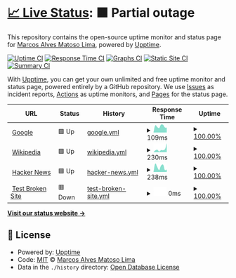 # [📈 Live Status](https://marcosdid.github.io/uptime-teste): <!--live status--> **🟧 Partial outage**

This repository contains the open-source uptime monitor and status page for [Marcos Alves Matoso Lima](https://marcosdid.github.io/uptime-teste), powered by [Upptime](https://github.com/upptime/upptime).

[![Uptime CI](https://github.com/marcosdid/uptime-teste/workflows/Uptime%20CI/badge.svg)](https://github.com/marcosdid/uptime-teste/actions?query=workflow%3A%22Uptime+CI%22)
[![Response Time CI](https://github.com/marcosdid/uptime-teste/workflows/Response%20Time%20CI/badge.svg)](https://github.com/marcosdid/uptime-teste/actions?query=workflow%3A%22Response+Time+CI%22)
[![Graphs CI](https://github.com/marcosdid/uptime-teste/workflows/Graphs%20CI/badge.svg)](https://github.com/marcosdid/uptime-teste/actions?query=workflow%3A%22Graphs+CI%22)
[![Static Site CI](https://github.com/marcosdid/uptime-teste/workflows/Static%20Site%20CI/badge.svg)](https://github.com/marcosdid/uptime-teste/actions?query=workflow%3A%22Static+Site+CI%22)
[![Summary CI](https://github.com/marcosdid/uptime-teste/workflows/Summary%20CI/badge.svg)](https://github.com/marcosdid/uptime-teste/actions?query=workflow%3A%22Summary+CI%22)

With [Upptime](https://upptime.js.org), you can get your own unlimited and free uptime monitor and status page, powered entirely by a GitHub repository. We use [Issues](https://github.com/marcosdid/uptime-teste/issues) as incident reports, [Actions](https://github.com/marcosdid/uptime-teste/actions) as uptime monitors, and [Pages](https://marcosdid.github.io/uptime-teste) for the status page.

<!--start: status pages-->
<!-- This summary is generated by Upptime (https://github.com/upptime/upptime) -->
<!-- Do not edit this manually, your changes will be overwritten -->
<!-- prettier-ignore -->
| URL | Status | History | Response Time | Uptime |
| --- | ------ | ------- | ------------- | ------ |
| <img alt="" src="https://icons.duckduckgo.com/ip3/www.google.com.ico" height="13"> [Google](https://www.google.com) | 🟩 Up | [google.yml](https://github.com/marcosdid/uptime-teste/commits/HEAD/history/google.yml) | <details><summary><img alt="Response time graph" src="./graphs/google/response-time-week.png" height="20"> 109ms</summary><br><a href="https://marcosdid.github.io/uptime-teste/history/google"><img alt="Response time 112" src="https://img.shields.io/endpoint?url=https%3A%2F%2Fraw.githubusercontent.com%2Fmarcosdid%2Fuptime-teste%2FHEAD%2Fapi%2Fgoogle%2Fresponse-time.json"></a><br><a href="https://marcosdid.github.io/uptime-teste/history/google"><img alt="24-hour response time 87" src="https://img.shields.io/endpoint?url=https%3A%2F%2Fraw.githubusercontent.com%2Fmarcosdid%2Fuptime-teste%2FHEAD%2Fapi%2Fgoogle%2Fresponse-time-day.json"></a><br><a href="https://marcosdid.github.io/uptime-teste/history/google"><img alt="7-day response time 109" src="https://img.shields.io/endpoint?url=https%3A%2F%2Fraw.githubusercontent.com%2Fmarcosdid%2Fuptime-teste%2FHEAD%2Fapi%2Fgoogle%2Fresponse-time-week.json"></a><br><a href="https://marcosdid.github.io/uptime-teste/history/google"><img alt="30-day response time 91" src="https://img.shields.io/endpoint?url=https%3A%2F%2Fraw.githubusercontent.com%2Fmarcosdid%2Fuptime-teste%2FHEAD%2Fapi%2Fgoogle%2Fresponse-time-month.json"></a><br><a href="https://marcosdid.github.io/uptime-teste/history/google"><img alt="1-year response time 106" src="https://img.shields.io/endpoint?url=https%3A%2F%2Fraw.githubusercontent.com%2Fmarcosdid%2Fuptime-teste%2FHEAD%2Fapi%2Fgoogle%2Fresponse-time-year.json"></a></details> | <details><summary><a href="https://marcosdid.github.io/uptime-teste/history/google">100.00%</a></summary><a href="https://marcosdid.github.io/uptime-teste/history/google"><img alt="All-time uptime 100.00%" src="https://img.shields.io/endpoint?url=https%3A%2F%2Fraw.githubusercontent.com%2Fmarcosdid%2Fuptime-teste%2FHEAD%2Fapi%2Fgoogle%2Fuptime.json"></a><br><a href="https://marcosdid.github.io/uptime-teste/history/google"><img alt="24-hour uptime 100.00%" src="https://img.shields.io/endpoint?url=https%3A%2F%2Fraw.githubusercontent.com%2Fmarcosdid%2Fuptime-teste%2FHEAD%2Fapi%2Fgoogle%2Fuptime-day.json"></a><br><a href="https://marcosdid.github.io/uptime-teste/history/google"><img alt="7-day uptime 100.00%" src="https://img.shields.io/endpoint?url=https%3A%2F%2Fraw.githubusercontent.com%2Fmarcosdid%2Fuptime-teste%2FHEAD%2Fapi%2Fgoogle%2Fuptime-week.json"></a><br><a href="https://marcosdid.github.io/uptime-teste/history/google"><img alt="30-day uptime 100.00%" src="https://img.shields.io/endpoint?url=https%3A%2F%2Fraw.githubusercontent.com%2Fmarcosdid%2Fuptime-teste%2FHEAD%2Fapi%2Fgoogle%2Fuptime-month.json"></a><br><a href="https://marcosdid.github.io/uptime-teste/history/google"><img alt="1-year uptime 100.00%" src="https://img.shields.io/endpoint?url=https%3A%2F%2Fraw.githubusercontent.com%2Fmarcosdid%2Fuptime-teste%2FHEAD%2Fapi%2Fgoogle%2Fuptime-year.json"></a></details>
| <img alt="" src="https://icons.duckduckgo.com/ip3/en.wikipedia.org.ico" height="13"> [Wikipedia](https://en.wikipedia.org) | 🟩 Up | [wikipedia.yml](https://github.com/marcosdid/uptime-teste/commits/HEAD/history/wikipedia.yml) | <details><summary><img alt="Response time graph" src="./graphs/wikipedia/response-time-week.png" height="20"> 230ms</summary><br><a href="https://marcosdid.github.io/uptime-teste/history/wikipedia"><img alt="Response time 196" src="https://img.shields.io/endpoint?url=https%3A%2F%2Fraw.githubusercontent.com%2Fmarcosdid%2Fuptime-teste%2FHEAD%2Fapi%2Fwikipedia%2Fresponse-time.json"></a><br><a href="https://marcosdid.github.io/uptime-teste/history/wikipedia"><img alt="24-hour response time 693" src="https://img.shields.io/endpoint?url=https%3A%2F%2Fraw.githubusercontent.com%2Fmarcosdid%2Fuptime-teste%2FHEAD%2Fapi%2Fwikipedia%2Fresponse-time-day.json"></a><br><a href="https://marcosdid.github.io/uptime-teste/history/wikipedia"><img alt="7-day response time 230" src="https://img.shields.io/endpoint?url=https%3A%2F%2Fraw.githubusercontent.com%2Fmarcosdid%2Fuptime-teste%2FHEAD%2Fapi%2Fwikipedia%2Fresponse-time-week.json"></a><br><a href="https://marcosdid.github.io/uptime-teste/history/wikipedia"><img alt="30-day response time 188" src="https://img.shields.io/endpoint?url=https%3A%2F%2Fraw.githubusercontent.com%2Fmarcosdid%2Fuptime-teste%2FHEAD%2Fapi%2Fwikipedia%2Fresponse-time-month.json"></a><br><a href="https://marcosdid.github.io/uptime-teste/history/wikipedia"><img alt="1-year response time 185" src="https://img.shields.io/endpoint?url=https%3A%2F%2Fraw.githubusercontent.com%2Fmarcosdid%2Fuptime-teste%2FHEAD%2Fapi%2Fwikipedia%2Fresponse-time-year.json"></a></details> | <details><summary><a href="https://marcosdid.github.io/uptime-teste/history/wikipedia">100.00%</a></summary><a href="https://marcosdid.github.io/uptime-teste/history/wikipedia"><img alt="All-time uptime 100.00%" src="https://img.shields.io/endpoint?url=https%3A%2F%2Fraw.githubusercontent.com%2Fmarcosdid%2Fuptime-teste%2FHEAD%2Fapi%2Fwikipedia%2Fuptime.json"></a><br><a href="https://marcosdid.github.io/uptime-teste/history/wikipedia"><img alt="24-hour uptime 100.00%" src="https://img.shields.io/endpoint?url=https%3A%2F%2Fraw.githubusercontent.com%2Fmarcosdid%2Fuptime-teste%2FHEAD%2Fapi%2Fwikipedia%2Fuptime-day.json"></a><br><a href="https://marcosdid.github.io/uptime-teste/history/wikipedia"><img alt="7-day uptime 100.00%" src="https://img.shields.io/endpoint?url=https%3A%2F%2Fraw.githubusercontent.com%2Fmarcosdid%2Fuptime-teste%2FHEAD%2Fapi%2Fwikipedia%2Fuptime-week.json"></a><br><a href="https://marcosdid.github.io/uptime-teste/history/wikipedia"><img alt="30-day uptime 100.00%" src="https://img.shields.io/endpoint?url=https%3A%2F%2Fraw.githubusercontent.com%2Fmarcosdid%2Fuptime-teste%2FHEAD%2Fapi%2Fwikipedia%2Fuptime-month.json"></a><br><a href="https://marcosdid.github.io/uptime-teste/history/wikipedia"><img alt="1-year uptime 100.00%" src="https://img.shields.io/endpoint?url=https%3A%2F%2Fraw.githubusercontent.com%2Fmarcosdid%2Fuptime-teste%2FHEAD%2Fapi%2Fwikipedia%2Fuptime-year.json"></a></details>
| <img alt="" src="https://icons.duckduckgo.com/ip3/news.ycombinator.com.ico" height="13"> [Hacker News](https://news.ycombinator.com) | 🟩 Up | [hacker-news.yml](https://github.com/marcosdid/uptime-teste/commits/HEAD/history/hacker-news.yml) | <details><summary><img alt="Response time graph" src="./graphs/hacker-news/response-time-week.png" height="20"> 238ms</summary><br><a href="https://marcosdid.github.io/uptime-teste/history/hacker-news"><img alt="Response time 308" src="https://img.shields.io/endpoint?url=https%3A%2F%2Fraw.githubusercontent.com%2Fmarcosdid%2Fuptime-teste%2FHEAD%2Fapi%2Fhacker-news%2Fresponse-time.json"></a><br><a href="https://marcosdid.github.io/uptime-teste/history/hacker-news"><img alt="24-hour response time 117" src="https://img.shields.io/endpoint?url=https%3A%2F%2Fraw.githubusercontent.com%2Fmarcosdid%2Fuptime-teste%2FHEAD%2Fapi%2Fhacker-news%2Fresponse-time-day.json"></a><br><a href="https://marcosdid.github.io/uptime-teste/history/hacker-news"><img alt="7-day response time 238" src="https://img.shields.io/endpoint?url=https%3A%2F%2Fraw.githubusercontent.com%2Fmarcosdid%2Fuptime-teste%2FHEAD%2Fapi%2Fhacker-news%2Fresponse-time-week.json"></a><br><a href="https://marcosdid.github.io/uptime-teste/history/hacker-news"><img alt="30-day response time 285" src="https://img.shields.io/endpoint?url=https%3A%2F%2Fraw.githubusercontent.com%2Fmarcosdid%2Fuptime-teste%2FHEAD%2Fapi%2Fhacker-news%2Fresponse-time-month.json"></a><br><a href="https://marcosdid.github.io/uptime-teste/history/hacker-news"><img alt="1-year response time 319" src="https://img.shields.io/endpoint?url=https%3A%2F%2Fraw.githubusercontent.com%2Fmarcosdid%2Fuptime-teste%2FHEAD%2Fapi%2Fhacker-news%2Fresponse-time-year.json"></a></details> | <details><summary><a href="https://marcosdid.github.io/uptime-teste/history/hacker-news">100.00%</a></summary><a href="https://marcosdid.github.io/uptime-teste/history/hacker-news"><img alt="All-time uptime 99.96%" src="https://img.shields.io/endpoint?url=https%3A%2F%2Fraw.githubusercontent.com%2Fmarcosdid%2Fuptime-teste%2FHEAD%2Fapi%2Fhacker-news%2Fuptime.json"></a><br><a href="https://marcosdid.github.io/uptime-teste/history/hacker-news"><img alt="24-hour uptime 100.00%" src="https://img.shields.io/endpoint?url=https%3A%2F%2Fraw.githubusercontent.com%2Fmarcosdid%2Fuptime-teste%2FHEAD%2Fapi%2Fhacker-news%2Fuptime-day.json"></a><br><a href="https://marcosdid.github.io/uptime-teste/history/hacker-news"><img alt="7-day uptime 100.00%" src="https://img.shields.io/endpoint?url=https%3A%2F%2Fraw.githubusercontent.com%2Fmarcosdid%2Fuptime-teste%2FHEAD%2Fapi%2Fhacker-news%2Fuptime-week.json"></a><br><a href="https://marcosdid.github.io/uptime-teste/history/hacker-news"><img alt="30-day uptime 100.00%" src="https://img.shields.io/endpoint?url=https%3A%2F%2Fraw.githubusercontent.com%2Fmarcosdid%2Fuptime-teste%2FHEAD%2Fapi%2Fhacker-news%2Fuptime-month.json"></a><br><a href="https://marcosdid.github.io/uptime-teste/history/hacker-news"><img alt="1-year uptime 100.00%" src="https://img.shields.io/endpoint?url=https%3A%2F%2Fraw.githubusercontent.com%2Fmarcosdid%2Fuptime-teste%2FHEAD%2Fapi%2Fhacker-news%2Fuptime-year.json"></a></details>
| <img alt="" src="https://icons.duckduckgo.com/ip3/thissitedoesnotexist.koj.co.ico" height="13"> [Test Broken Site](https://thissitedoesnotexist.koj.co) | 🟥 Down | [test-broken-site.yml](https://github.com/marcosdid/uptime-teste/commits/HEAD/history/test-broken-site.yml) | <details><summary><img alt="Response time graph" src="./graphs/test-broken-site/response-time-week.png" height="20"> 0ms</summary><br><a href="https://marcosdid.github.io/uptime-teste/history/test-broken-site"><img alt="Response time 0" src="https://img.shields.io/endpoint?url=https%3A%2F%2Fraw.githubusercontent.com%2Fmarcosdid%2Fuptime-teste%2FHEAD%2Fapi%2Ftest-broken-site%2Fresponse-time.json"></a><br><a href="https://marcosdid.github.io/uptime-teste/history/test-broken-site"><img alt="24-hour response time 0" src="https://img.shields.io/endpoint?url=https%3A%2F%2Fraw.githubusercontent.com%2Fmarcosdid%2Fuptime-teste%2FHEAD%2Fapi%2Ftest-broken-site%2Fresponse-time-day.json"></a><br><a href="https://marcosdid.github.io/uptime-teste/history/test-broken-site"><img alt="7-day response time 0" src="https://img.shields.io/endpoint?url=https%3A%2F%2Fraw.githubusercontent.com%2Fmarcosdid%2Fuptime-teste%2FHEAD%2Fapi%2Ftest-broken-site%2Fresponse-time-week.json"></a><br><a href="https://marcosdid.github.io/uptime-teste/history/test-broken-site"><img alt="30-day response time 0" src="https://img.shields.io/endpoint?url=https%3A%2F%2Fraw.githubusercontent.com%2Fmarcosdid%2Fuptime-teste%2FHEAD%2Fapi%2Ftest-broken-site%2Fresponse-time-month.json"></a><br><a href="https://marcosdid.github.io/uptime-teste/history/test-broken-site"><img alt="1-year response time 0" src="https://img.shields.io/endpoint?url=https%3A%2F%2Fraw.githubusercontent.com%2Fmarcosdid%2Fuptime-teste%2FHEAD%2Fapi%2Ftest-broken-site%2Fresponse-time-year.json"></a></details> | <details><summary><a href="https://marcosdid.github.io/uptime-teste/history/test-broken-site">100.00%</a></summary><a href="https://marcosdid.github.io/uptime-teste/history/test-broken-site"><img alt="All-time uptime 100.00%" src="https://img.shields.io/endpoint?url=https%3A%2F%2Fraw.githubusercontent.com%2Fmarcosdid%2Fuptime-teste%2FHEAD%2Fapi%2Ftest-broken-site%2Fuptime.json"></a><br><a href="https://marcosdid.github.io/uptime-teste/history/test-broken-site"><img alt="24-hour uptime 100.00%" src="https://img.shields.io/endpoint?url=https%3A%2F%2Fraw.githubusercontent.com%2Fmarcosdid%2Fuptime-teste%2FHEAD%2Fapi%2Ftest-broken-site%2Fuptime-day.json"></a><br><a href="https://marcosdid.github.io/uptime-teste/history/test-broken-site"><img alt="7-day uptime 100.00%" src="https://img.shields.io/endpoint?url=https%3A%2F%2Fraw.githubusercontent.com%2Fmarcosdid%2Fuptime-teste%2FHEAD%2Fapi%2Ftest-broken-site%2Fuptime-week.json"></a><br><a href="https://marcosdid.github.io/uptime-teste/history/test-broken-site"><img alt="30-day uptime 100.00%" src="https://img.shields.io/endpoint?url=https%3A%2F%2Fraw.githubusercontent.com%2Fmarcosdid%2Fuptime-teste%2FHEAD%2Fapi%2Ftest-broken-site%2Fuptime-month.json"></a><br><a href="https://marcosdid.github.io/uptime-teste/history/test-broken-site"><img alt="1-year uptime 100.00%" src="https://img.shields.io/endpoint?url=https%3A%2F%2Fraw.githubusercontent.com%2Fmarcosdid%2Fuptime-teste%2FHEAD%2Fapi%2Ftest-broken-site%2Fuptime-year.json"></a></details>

<!--end: status pages-->

[**Visit our status website →**](https://marcosdid.github.io/uptime-teste)

## 📄 License

- Powered by: [Upptime](https://github.com/upptime/upptime)
- Code: [MIT](./LICENSE) © [Marcos Alves Matoso Lima](https://marcosdid.github.io/uptime-teste)
- Data in the `./history` directory: [Open Database License](https://opendatacommons.org/licenses/odbl/1-0/)
